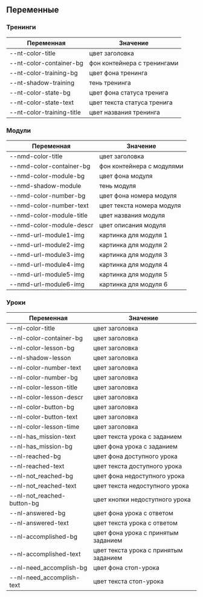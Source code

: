 ## Переменные 

### Тренинги
| Переменная | Значение |
| ------- | -------- |
| --nt-color-title | цвет заголовка |
| --nt-color-container-bg | фон контейнера с тренингами |
| --nt-color-training-bg | цвет фона тренинга |
| --nt-shadow-training | тень тренинга |
| --nt-color-state-bg | цвет фона статуса тренига |
| --nt-color-state-text | цвет текста статуса тренига |
| --nt-color-training-title | цвет названия тренинга |

### Модули
| Переменная | Значение |
| ------- | -------- |
| --nmd-color-title | цвет заголовка |
| --nmd-color-container-bg | фон контейнера с модулями |
| --nmd-color-module-bg | цвет фона модуля |
| --nmd-shadow-module | тень модуля |
| --nmd-color-number-bg | цвет фона номера модуля |
| --nmd-color-number-text | цвет текста номера модуля |
| --nmd-color-module-title | цвет названия модуля |
| --nmd-color-module-descr | цвет описания модуля |
| --nmd-url-module1-img | картинка для модуля 1 |
| --nmd-url-module2-img | картинка для модуля 2 |
| --nmd-url-module3-img | картинка для модуля 3 |
| --nmd-url-module4-img | картинка для модуля 4 |
| --nmd-url-module5-img | картинка для модуля 5 |
| --nmd-url-module6-img | картинка для модуля 6 |

### Уроки
| Переменная | Значение |
| ------- | -------- |
| --nl-color-title | цвет заголовка |
| --nl-color-container-bg | цвет заголовка |
| --nl-color-lesson-bg | цвет заголовка |
| --nl-shadow-lesson | цвет заголовка |
| --nl-color-number-text | цвет заголовка |
| --nl-color-number-bg | цвет заголовка |
| --nl-color-lesson-title | цвет заголовка |
| --nl-color-lesson-descr | цвет заголовка |
| --nl-color-button-bg | цвет заголовка |
| --nl-color-button-text | цвет заголовка |
| --nl-color-lesson-time | цвет заголовка |
| --nl-has_mission-text | цвет текста урока с заданием |
| --nl-has_mission-bg | цвет фона урока с заданием |
| --nl-reached-bg | цвет фона доступного урока |
| --nl-reached-text | цвет текста доступного урока |
| --nl-not_reached-bg | цвет фона недоступного урока |
| --nl-not_reached-text | цвет текста недоступного урока |
| --nl-not_reached-button-bg | цвет кнопки недоступного урока |
| --nl-answered-bg | цвет фона урока с ответом |
| --nl-answered-text | цвет текста урока с ответом |
| --nl-accomplished-bg | цвет фона урока с принятым заданием |
| --nl-accomplished-text | цвет текста урока с принятым заданием |
| --nl-need_accomplish-bg | цвет фона стоп-урока |
| --nl-need_accomplish-text | цвет текста стоп-урока |
